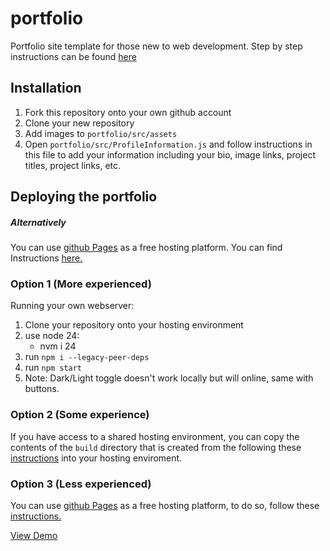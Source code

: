 # portfolio

Portfolio site template for those new to web development.
Step by step instructions can be found [here](https://www.youtube.com/watch?v=tz04HiWaPfc)

## Installation

1. Fork this repository onto your own github account
2. Clone your new repository
3. Add images to `portfolio/src/assets`
4. Open `portfolio/src/ProfileInformation.js` and follow instructions in this file to add your information including your bio, image links, project titles, project links, etc.

## Deploying the portfolio

##### Alternatively

You can use [github Pages](https://pages.github.com/) as a free hosting platform. You can find Instructions [here.](https://medium.com/@_mariacheline/deploy-create-react-app-project-to-github-pages-2eb6deda5b89)

### Option 1 (More experienced)

Running your own webserver:

1. Clone your repository onto your hosting environment
2. use node 24:
   - nvm i 24
3. run `npm i --legacy-peer-deps`
4. run `npm start`
5. Note: Dark/Light toggle doesn't work locally but will online, same with buttons.

### Option 2 (Some experience)

If you have access to a shared hosting environment, you can copy the contents of the `build` directory that is created from the following these [instructions](https://medium.com/@_mariacheline/deploy-create-react-app-project-to-github-pages-2eb6deda5b89) into your hosting enviroment.

### Option 3 (Less experienced)

You can use [github Pages](https://pages.github.com/) as a free hosting platform, to do so, follow these [instructions.](https://medium.com/@_mariacheline/deploy-create-react-app-project-to-github-pages-2eb6deda5b89)

[View Demo](http://ylehilds.github.io/portfolio)
